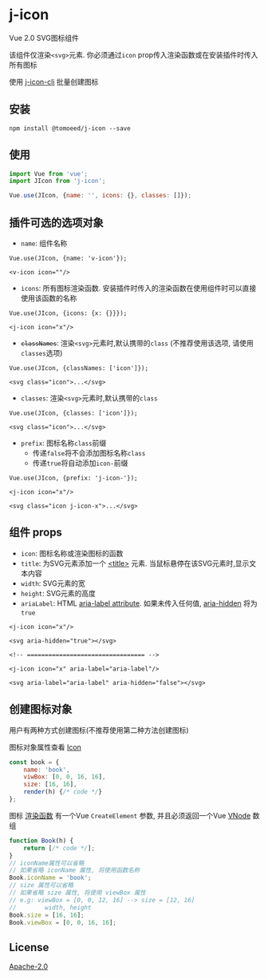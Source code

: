 # j-icon
Vue 2.0 SVG图标组件

该组件仅渲染`<svg>`元素. 你必须通过`icon` prop传入渲染函数或在安装插件时传入所有图标

使用 [j-icon-cli](https://github.com/meshareL/j-icon/tree/cli) 批量创建图标

## 安装
```shell
npm install @tomoeed/j-icon --save
```

## 使用
```javascript
import Vue from 'vue';
import JIcon from 'j-icon';

Vue.use(JIcon, {name: '', icons: {}, classes: []});
```

## 插件可选的选项对象
- `name`: 组件名称
```vue
Vue.use(JIcon, {name: 'v-icon'});

<v-icon icon=""/>
```

- `icons`: 所有图标渲染函数. 安装插件时传入的渲染函数在使用组件时可以直接使用该函数的名称
```vue
Vue.use(JIcon, {icons: {x: {}}});

<j-icon icon="x"/>
```

- <code><del>classNames</del></code>: 渲染`<svg>`元素时,默认携带的`class` (不推荐使用该选项, 请使用`classes`选项)
```vue
Vue.use(JIcon, {classNames: ['icon']});

<svg class="icon">...</svg>
```

- `classes`: 渲染`<svg>`元素时,默认携带的`class`
```vue
Vue.use(JIcon, {classes: ['icon']});

<svg class="icon">...</svg>
```

- `prefix`: 图标名称`class`前缀
  - 传递`false`将不会添加图标名称`class`
  - 传递`true`将自动添加`icon-`前缀

```vue
Vue.use(JIcon, {prefix: 'j-icon-'});

<j-icon icon="x"/>

<svg class="icon j-icon-x">...</svg>
```

## 组件 props
- `icon`: 图标名称或渲染图标的函数
- `title`: 为SVG元素添加一个 [&lt;title&gt;](https://developer.mozilla.org/en-US/docs/Web/SVG/Element/title) 元素. 当鼠标悬停在该SVG元素时,显示文本内容
- `width`: SVG元素的宽
- `height`: SVG元素的高度
- `ariaLabel`:
HTML [aria-label attribute](https://developer.mozilla.org/en-US/docs/Web/Accessibility/ARIA/ARIA_Techniques/Using_the_aria-label_attribute).
如果未传入任何值, [aria-hidden](https://developer.mozilla.org/en-US/docs/Web/Accessibility/ARIA/ARIA_Techniques/Using_the_aria-hidden_attribute) 将为`true`
```vue
<j-icon icon="x"/>

<svg aria-hidden="true"></svg>

<!-- ================================= -->

<j-icon icon="x" aria-label="aria-label"/>

<svg aria-label="aria-label" aria-hidden="false"></svg>
```

## 创建图标对象
用户有两种方式创建图标(不推荐使用第二种方法创建图标)

图标对象属性查看 [Icon](https://github.com/meshareL/j-icon/blob/v2.x/index.d.ts#L16)
```js
const book = {
    name: 'book',
    viwBox: [0, 0, 16, 16],
    size: [16, 16],
    render(h) {/* code */}
};
```

图标 [渲染函数](https://github.com/meshareL/j-icon/blob/v2.x/index.d.ts#L6) 有一个Vue `CreateElement` 参数, 并且必须返回一个Vue [VNode](https://github.com/vuejs/vue/blob/dev/src/core/vdom/vnode.js) 数组 
```js
function Book(h) {
    return [/* code */];
}
// iconName属性可以省略
// 如果省略 iconName 属性, 将使用函数名称
Book.iconName = 'book';
// size 属性可以省略
// 如果省略 size 属性, 将使用 viewBox 属性
// e.g: viewBox = [0, 0, 12, 16] --> size = [12, 16]
//        width, height
Book.size = [16, 16];
Book.viewBox = [0, 0, 16, 16];
```

## License
[Apache-2.0](https://github.com/meshareL/j-icon/blob/v2.x/LICENSE)
